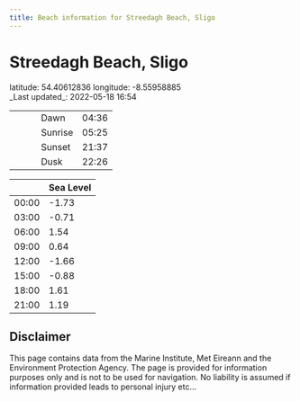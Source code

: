 ```yaml
---
title: Beach information for Streedagh Beach, Sligo
---
```

# Streedagh Beach, Sligo 

<div class="location-info">latitude: 54.40612836 longitude: -8.55958885</div>
<div class="met-eireann-warnings"></div>
_Last updated_: 2022-05-18 16:54

|   |   |   |   |   |
|---|---|---|---|---|
|   |   |   | Dawn  | 04:36 |
|   |   |   | Sunrise  | 05:25 |
|   |   |   | Sunset  | 21:37 |
|   |   |   | Dusk  | 22:26 |

<div></div>

|   | Sea Level  |
|---|---|
| 00:00 | -1.73 |
| 03:00 | -0.71 |
| 06:00 | 1.54 |
| 09:00 | 0.64 |
| 12:00 | -1.66 |
| 15:00 | -0.88 |
| 18:00 | 1.61 |
| 21:00 | 1.19 |

## Disclaimer

This page contains data from the Marine Institute,
Met Eireann and the Environment Protection Agency. The page is provided for
information purposes only and is not to be used for navigation. No liability
is assumed if information provided leads to personal injury etc...